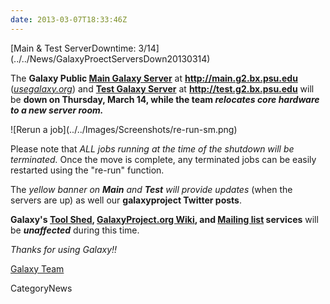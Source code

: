 ```yaml
---
date: 2013-03-07T18:33:46Z
---
```

<div class='newsItemHeader'>[Main & Test ServerDowntime: 3/14](../../News/GalaxyProectServersDown20130314)</div>

The **Galaxy Public [Main Galaxy Server](/Main)** at **http://main.g2.bx.psu.edu** (*[usegalaxy.org](http://usegalaxy.org)*) and **[Test Galaxy Server](../../Test)** at **http://test.g2.bx.psu.edu** will be **down on Thursday, March 14, while the team *relocates core hardware to a new server room.***

<div class='right'>![Rerun a job](../../Images/Screenshots/re-run-sm.png)</div>

Please note that *ALL jobs running at the time of the shutdown will be terminated.* Once the move is complete, any terminated jobs can be easily restarted using the "re-run" function. 

The *yellow banner on **Main** and **Test** will provide updates* (when the servers are up) as well our **galaxyproject Twitter posts**.

**Galaxy's [Tool Shed](http://toolshed.g2.bx.psu.edu/), [GalaxyProject.org Wiki](/FrontPage), and [Mailing list](../../MailingLists) services** will be ***unaffected*** during this time. 

*Thanks for using Galaxy!!*

[Galaxy Team](../../GalaxyTeam)

CategoryNews
